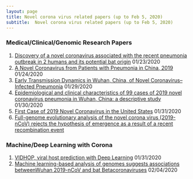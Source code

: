 ```yaml
---
layout: page
title: Novel corona virus related papers (up to Feb 5, 2020)
subtitle:  Novel corona virus related papers (up to Feb 5, 2020)
---
```


### Medical/Clinical/Genomic Research Papers
1. [Discovery of a novel coronavirus associated with the recent pneumonia outbreak in 2 humans and its potential bat origin](https://doi.org/10.1101/2020.01.22.914952) 01/23/2020
2. [A Novel Coronavirus from Patients with Pneumonia in China, 2019](https://doi.org/10.1056/NEJMoa2001017) 01/24/2020
3. [Early Transmission Dynamics in Wuhan, China, of Novel Coronavirus–Infected Pneumonia](https://doi.org/10.1056/NEJMoa2001316) 01/29/2020
4. [Epidemiological and clinical characteristics of 99 cases of 2019 novel coronavirus pneumonia in Wuhan, China: a descriptive study](https://doi.org/10.1016/S0140-6736(20)30211-7) 01/30/2020
5. [First Case of 2019 Novel Coronavirus in the United States](https://doi.org/10.1056/NEJMoa2001191) 01/31/2020
6. [Full-genome evolutionary analysis of the novel corona virus (2019-nCoV) rejects the hypothesis of emergence as a result of a recent recombination event](https://doi.org/10.1101/2020.01.26.920249)


### Machine/Deep Learning with Corona
1. [VIDHOP, viral host prediction with Deep Learning](https://doi.org/10.1101/575571) 01/31/2020
2. [Machine learning-based analysis of genomes suggests associations betweenWuhan 2019-nCoV and bat Betacoronaviruses](http://dx.doi.org/10.1101/2020.02.03.932350) 02/04/2020
